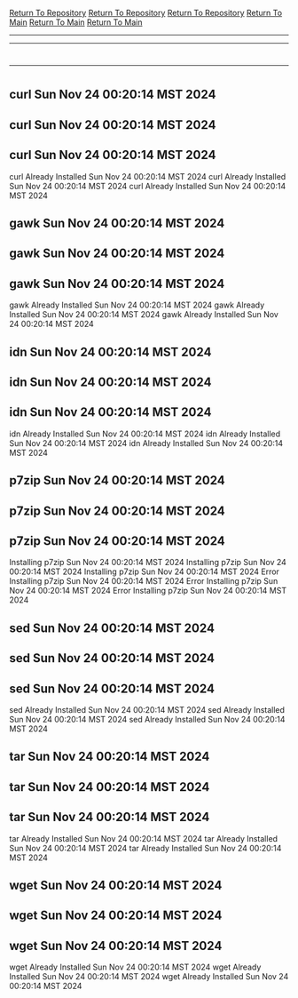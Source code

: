 [Return To Repository](https://github.com/DigitalWarrior/piholeparser/)
[Return To Repository](https://github.com/DigitalWarrior/piholeparser/)
[Return To Repository](https://github.com/DigitalWarrior/piholeparser/)
[Return To Main](https://github.com/DigitalWarrior/piholeparser/blob/master/RecentRunLogs/Mainlog.md)
[Return To Main](https://github.com/DigitalWarrior/piholeparser/blob/master/RecentRunLogs/Mainlog.md)
[Return To Main](https://github.com/DigitalWarrior/piholeparser/blob/master/RecentRunLogs/Mainlog.md)
____________________________________
____________________________________
# 
____________________________________
# 
# 
## curl Sun Nov 24 00:20:14 MST 2024
## curl Sun Nov 24 00:20:14 MST 2024
## curl Sun Nov 24 00:20:14 MST 2024
curl Already Installed Sun Nov 24 00:20:14 MST 2024
curl Already Installed Sun Nov 24 00:20:14 MST 2024
curl Already Installed Sun Nov 24 00:20:14 MST 2024
## gawk Sun Nov 24 00:20:14 MST 2024
## gawk Sun Nov 24 00:20:14 MST 2024
## gawk Sun Nov 24 00:20:14 MST 2024
gawk Already Installed Sun Nov 24 00:20:14 MST 2024
gawk Already Installed Sun Nov 24 00:20:14 MST 2024
gawk Already Installed Sun Nov 24 00:20:14 MST 2024
## idn Sun Nov 24 00:20:14 MST 2024
## idn Sun Nov 24 00:20:14 MST 2024
## idn Sun Nov 24 00:20:14 MST 2024
idn Already Installed Sun Nov 24 00:20:14 MST 2024
idn Already Installed Sun Nov 24 00:20:14 MST 2024
idn Already Installed Sun Nov 24 00:20:14 MST 2024
## p7zip Sun Nov 24 00:20:14 MST 2024
## p7zip Sun Nov 24 00:20:14 MST 2024
## p7zip Sun Nov 24 00:20:14 MST 2024
Installing p7zip Sun Nov 24 00:20:14 MST 2024
Installing p7zip Sun Nov 24 00:20:14 MST 2024
Installing p7zip Sun Nov 24 00:20:14 MST 2024
Error Installing p7zip Sun Nov 24 00:20:14 MST 2024
Error Installing p7zip Sun Nov 24 00:20:14 MST 2024
Error Installing p7zip Sun Nov 24 00:20:14 MST 2024
## sed Sun Nov 24 00:20:14 MST 2024
## sed Sun Nov 24 00:20:14 MST 2024
## sed Sun Nov 24 00:20:14 MST 2024
sed Already Installed Sun Nov 24 00:20:14 MST 2024
sed Already Installed Sun Nov 24 00:20:14 MST 2024
sed Already Installed Sun Nov 24 00:20:14 MST 2024
## tar Sun Nov 24 00:20:14 MST 2024
## tar Sun Nov 24 00:20:14 MST 2024
## tar Sun Nov 24 00:20:14 MST 2024
tar Already Installed Sun Nov 24 00:20:14 MST 2024
tar Already Installed Sun Nov 24 00:20:14 MST 2024
tar Already Installed Sun Nov 24 00:20:14 MST 2024
## wget Sun Nov 24 00:20:14 MST 2024
## wget Sun Nov 24 00:20:14 MST 2024
## wget Sun Nov 24 00:20:14 MST 2024
wget Already Installed Sun Nov 24 00:20:14 MST 2024
wget Already Installed Sun Nov 24 00:20:14 MST 2024
wget Already Installed Sun Nov 24 00:20:14 MST 2024
